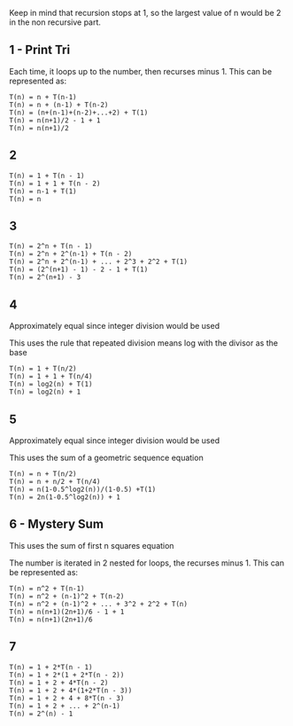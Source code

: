 Keep in mind that recursion stops at 1, so the largest value of n would be 2 in the non recursive part.

## 1 - Print Tri
Each time, it loops up to the number, then recurses minus 1.
This can be represented as:
```
T(n) = n + T(n-1)
T(n) = n + (n-1) + T(n-2)
T(n) = (n+(n-1)+(n-2)+...+2) + T(1)
T(n) = n(n+1)/2 - 1 + 1
T(n) = n(n+1)/2
```

## 2
```
T(n) = 1 + T(n - 1)
T(n) = 1 + 1 + T(n - 2)
T(n) = n-1 + T(1)
T(n) = n
```

## 3
```
T(n) = 2^n + T(n - 1)
T(n) = 2^n + 2^(n-1) + T(n - 2)
T(n) = 2^n + 2^(n-1) + ... + 2^3 + 2^2 + T(1)
T(n) = (2^(n+1) - 1) - 2 - 1 + T(1)
T(n) = 2^(n+1) - 3
```

## 4
Approximately equal since integer division would be used

This uses the rule that repeated division means log with the divisor as the base
```
T(n) = 1 + T(n/2)
T(n) = 1 + 1 + T(n/4)
T(n) = log2(n) + T(1)
T(n) = log2(n) + 1
```

## 5
Approximately equal since integer division would be used

This uses the sum of a geometric sequence equation
```
T(n) = n + T(n/2)
T(n) = n + n/2 + T(n/4)
T(n) = n(1-0.5^log2(n))/(1-0.5) +T(1)
T(n) = 2n(1-0.5^log2(n)) + 1
```

## 6 - Mystery Sum
This uses the sum of first n squares equation

The number is iterated in 2 nested for loops, the recurses minus 1.
This can be represented as:
```
T(n) = n^2 + T(n-1)
T(n) = n^2 + (n-1)^2 + T(n-2)
T(n) = n^2 + (n-1)^2 + ... + 3^2 + 2^2 + T(n)
T(n) = n(n+1)(2n+1)/6 - 1 + 1
T(n) = n(n+1)(2n+1)/6
```

## 7
```
T(n) = 1 + 2*T(n - 1)
T(n) = 1 + 2*(1 + 2*T(n - 2))
T(n) = 1 + 2 + 4*T(n - 2)
T(n) = 1 + 2 + 4*(1+2*T(n - 3))
T(n) = 1 + 2 + 4 + 8*T(n - 3)
T(n) = 1 + 2 + ... + 2^(n-1)
T(n) = 2^(n) - 1
```